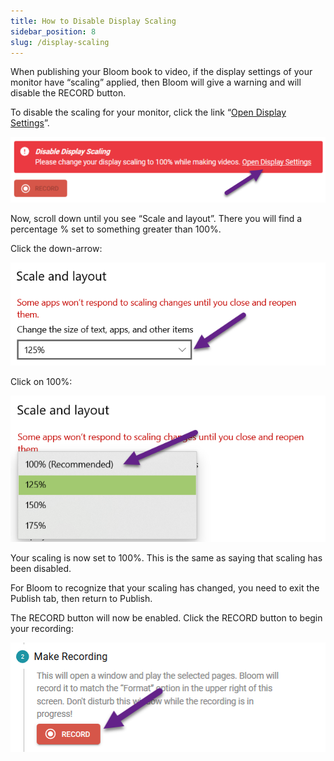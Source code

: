 ```yaml
---
title: How to Disable Display Scaling
sidebar_position: 8
slug: /display-scaling
---
```




When publishing your Bloom book to video, if the display settings of your monitor have “scaling” applied, then Bloom will give a warning and will disable the RECORD button.


To disable the scaling for your monitor, click the link “<u>Open Display Settings</u>”.


![](./1722363144.png)


Now, scroll down until you see “Scale and layout”. There you will find a percentage % set to something greater than 100%. 


Click the down-arrow:


![](./138052699.png)


Click on 100%:


![](./941912008.png)


Your scaling is now set to 100%. This is the same as saying that scaling has been disabled. 


For Bloom to recognize that your scaling has changed, you need to exit the Publish tab, then return to Publish. 


The RECORD button will now be enabled. Click the RECORD button to begin your recording:


![](./793066382.png)

